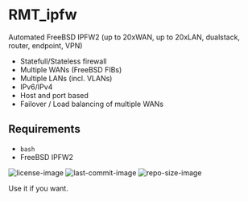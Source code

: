 # RMT_ipfw
Automated FreeBSD IPFW2 (up to 20xWAN, up to 20xLAN, dualstack, router, endpoint, VPN)

- Statefull/Stateless firewall
- Multiple WANs (FreeBSD FIBs)
- Multiple LANs (incl. VLANs)
- IPv6/IPv4
- Host and port based
- Failover / Load balancing of multiple WANs


Requirements
---
- `bash`
- FreeBSD IPFW2


![license-image](https://img.shields.io/github/license/remetremet/RMT_ipfw?style=plastic)
![last-commit-image](https://img.shields.io/github/last-commit/remetremet/RMT_ipfw?style=plastic)
![repo-size-image](https://img.shields.io/github/repo-size/remetremet/RMT_ipfw?style=plastic)

Use it if you want.
